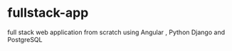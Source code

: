 # fullstack-app
full stack web application from scratch using Angular , Python Django and PostgreSQL
